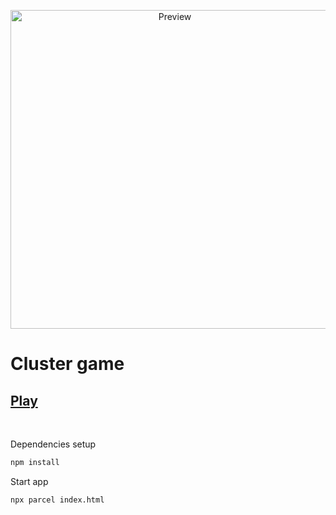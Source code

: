 <p align="center">
  <img src="https://github.com/Dmitry-Sm/cluster-game/raw/master/cluster_preview.gif" alt="Preview" width="510" />
</p>

# Cluster game

## [Play](https://cluster-game.vercel.app/)

<br>

Dependencies setup
```sh
npm install
```

Start app
```sh
npx parcel index.html
```